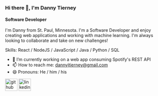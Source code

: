 ### Hi there 👋, I'm Danny Tierney
#### Software Developer

I'm Danny from St. Paul, Minnesota. I'm a Software Developer and enjoy creating web applications and working with machine learning. I'm always looking to collaborate and take on new challenges!

Skills: React / NodeJS / JavaScript / Java / Python / SQL

- 🔭 I’m currently working on a web app consuming Spotify's REST API
- 📫 How to reach me: dannyjtierney@gmail.com 
- 😄 Pronouns: He / him / his 


[<img src='https://cdn.jsdelivr.net/npm/simple-icons@3.0.1/icons/github.svg' alt='github' height='40'>](https://github.com/dtiern5)  [<img src='https://cdn.jsdelivr.net/npm/simple-icons@3.0.1/icons/linkedin.svg' alt='linkedin' height='40'>](https://www.linkedin.com/in/danny-tierney/)  

